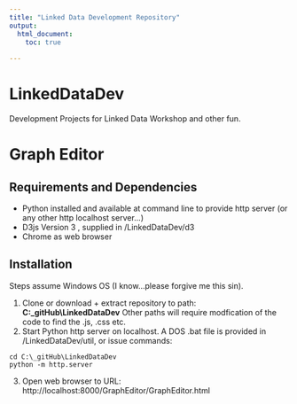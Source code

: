 ```yaml
---
title: "Linked Data Development Repository"
output:
  html_document:
    toc: true
    
---
```


# LinkedDataDev
Development Projects for Linked Data Workshop and other fun.

# Graph Editor
## Requirements and Dependencies
* Python installed and available at command line to provide http server (or any other http localhost server...)
* D3js Version 3 , supplied in /LinkedDataDev/d3 
* Chrome as web browser

## Installation
Steps assume Windows OS (I know...please forgive me this sin).
1. Clone or download + extract repository to path:  **C:\_gitHub\LinkedDataDev**
Other paths will require modfication of the code to find the .js, .css etc.
2. Start Python http server on localhost. A DOS .bat file is provided in /LinkedDataDev/util, or issue commands:
```
cd C:\_gitHub\LinkedDataDev
python -m http.server
```

3. Open web browser to URL: http://localhost:8000/GraphEditor/GraphEditor.html
